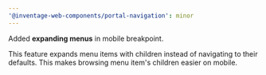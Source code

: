 ```yaml
---
'@inventage-web-components/portal-navigation': minor
---
```


Added **expanding menus** in mobile breakpoint.

This feature expands menu items with children instead of navigating to their defaults. This makes browsing menu item's children easier on mobile.
